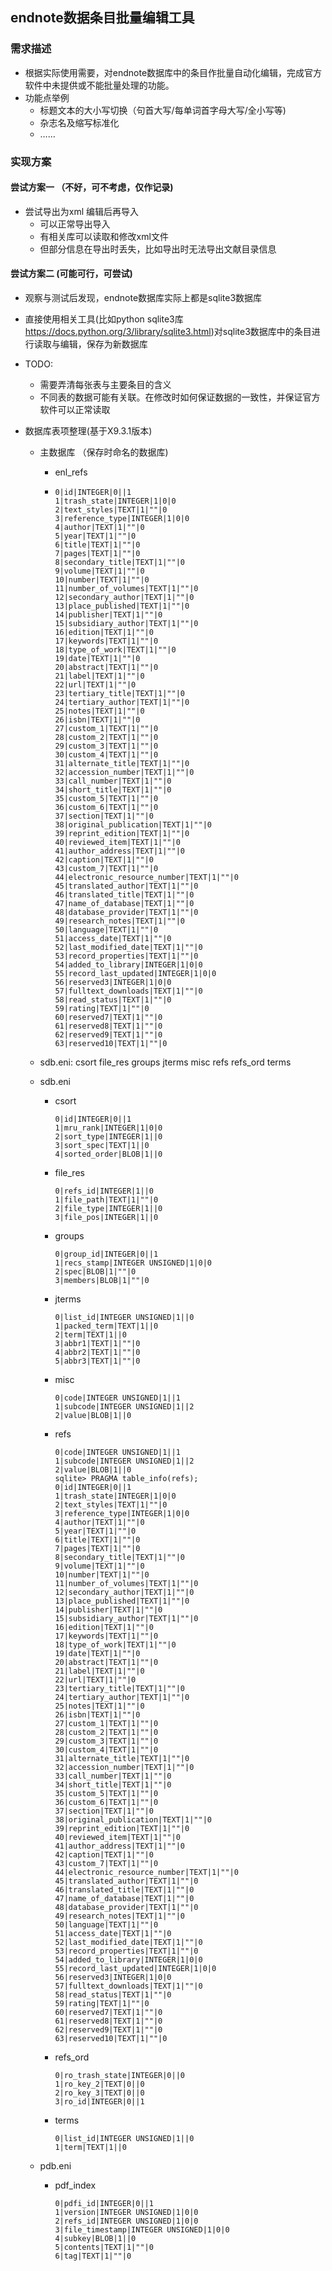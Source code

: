 ## endnote数据条目批量编辑工具

### 需求描述

* 根据实际使用需要，对endnote数据库中的条目作批量自动化编辑，完成官方软件中未提供或不能批量处理的功能。
* 功能点举例
  * 标题文本的大小写切换（句首大写/每单词首字母大写/全小写等)
  * 杂志名及缩写标准化
  * ……

### 实现方案

#### 尝试方案一  （不好，可不考虑，仅作记录)

* 尝试导出为xml  编辑后再导入
  * 可以正常导出导入
  * 有相关库可以读取和修改xml文件
  * 但部分信息在导出时丢失，比如导出时无法导出文献目录信息 

#### 尝试方案二 (可能可行，可尝试)

* 观察与测试后发现，endnote数据库实际上都是sqlite3数据库

* 直接使用相关工具(比如python sqlite3库 https://docs.python.org/3/library/sqlite3.html)对sqlite3数据库中的条目进行读取与编辑，保存为新数据库

* TODO:

  * 需要弄清每张表与主要条目的含义
  * 不同表的数据可能有关联。在修改时如何保证数据的一致性，并保证官方软件可以正常读取
  
* 数据库表项整理(基于X9.3.1版本)

  * 主数据库 （保存时命名的数据库)

    * enl_refs

    * ```sqlite
      0|id|INTEGER|0||1
      1|trash_state|INTEGER|1|0|0
      2|text_styles|TEXT|1|""|0
      3|reference_type|INTEGER|1|0|0
      4|author|TEXT|1|""|0
      5|year|TEXT|1|""|0
      6|title|TEXT|1|""|0
      7|pages|TEXT|1|""|0
      8|secondary_title|TEXT|1|""|0
      9|volume|TEXT|1|""|0
      10|number|TEXT|1|""|0
      11|number_of_volumes|TEXT|1|""|0
      12|secondary_author|TEXT|1|""|0
      13|place_published|TEXT|1|""|0
      14|publisher|TEXT|1|""|0
      15|subsidiary_author|TEXT|1|""|0
      16|edition|TEXT|1|""|0
      17|keywords|TEXT|1|""|0
      18|type_of_work|TEXT|1|""|0
      19|date|TEXT|1|""|0
      20|abstract|TEXT|1|""|0
      21|label|TEXT|1|""|0
      22|url|TEXT|1|""|0
      23|tertiary_title|TEXT|1|""|0
      24|tertiary_author|TEXT|1|""|0
      25|notes|TEXT|1|""|0
      26|isbn|TEXT|1|""|0
      27|custom_1|TEXT|1|""|0
      28|custom_2|TEXT|1|""|0
      29|custom_3|TEXT|1|""|0
      30|custom_4|TEXT|1|""|0
      31|alternate_title|TEXT|1|""|0
      32|accession_number|TEXT|1|""|0
      33|call_number|TEXT|1|""|0
      34|short_title|TEXT|1|""|0
      35|custom_5|TEXT|1|""|0
      36|custom_6|TEXT|1|""|0
      37|section|TEXT|1|""|0
      38|original_publication|TEXT|1|""|0
      39|reprint_edition|TEXT|1|""|0
      40|reviewed_item|TEXT|1|""|0
      41|author_address|TEXT|1|""|0
      42|caption|TEXT|1|""|0
      43|custom_7|TEXT|1|""|0
      44|electronic_resource_number|TEXT|1|""|0
      45|translated_author|TEXT|1|""|0
      46|translated_title|TEXT|1|""|0
      47|name_of_database|TEXT|1|""|0
      48|database_provider|TEXT|1|""|0
      49|research_notes|TEXT|1|""|0
      50|language|TEXT|1|""|0
      51|access_date|TEXT|1|""|0
      52|last_modified_date|TEXT|1|""|0
      53|record_properties|TEXT|1|""|0
      54|added_to_library|INTEGER|1|0|0
      55|record_last_updated|INTEGER|1|0|0
      56|reserved3|INTEGER|1|0|0
      57|fulltext_downloads|TEXT|1|""|0
      58|read_status|TEXT|1|""|0
      59|rating|TEXT|1|""|0
      60|reserved7|TEXT|1|""|0
      61|reserved8|TEXT|1|""|0
      62|reserved9|TEXT|1|""|0
      63|reserved10|TEXT|1|""|0
      ```

  * sdb.eni: csort     file_res  groups    jterms    misc      refs      refs_ord  terms

  * sdb.eni

    * csort

      ```sqlite
      0|id|INTEGER|0||1
      1|mru_rank|INTEGER|1|0|0
      2|sort_type|INTEGER|1||0
      3|sort_spec|TEXT|1||0
      4|sorted_order|BLOB|1||0
      ```

    * file_res

      ```sqlite
      0|refs_id|INTEGER|1||0
      1|file_path|TEXT|1|""|0
      2|file_type|INTEGER|1||0
      3|file_pos|INTEGER|1||0
      ```

    * groups

      ```sqlite
      0|group_id|INTEGER|0||1
      1|recs_stamp|INTEGER UNSIGNED|1|0|0
      2|spec|BLOB|1|""|0
      3|members|BLOB|1|""|0
      ```

    * jterms

      ```sqlite
      0|list_id|INTEGER UNSIGNED|1||0
      1|packed_term|TEXT|1||0
      2|term|TEXT|1||0
      3|abbr1|TEXT|1|""|0
      4|abbr2|TEXT|1|""|0
      5|abbr3|TEXT|1|""|0
      ```

      

    * misc

      ```sqlite
      0|code|INTEGER UNSIGNED|1||1
      1|subcode|INTEGER UNSIGNED|1||2
      2|value|BLOB|1||0
      ```

    * refs

      ```sqlite
      0|code|INTEGER UNSIGNED|1||1
      1|subcode|INTEGER UNSIGNED|1||2
      2|value|BLOB|1||0
      sqlite> PRAGMA table_info(refs);
      0|id|INTEGER|0||1
      1|trash_state|INTEGER|1|0|0
      2|text_styles|TEXT|1|""|0
      3|reference_type|INTEGER|1|0|0
      4|author|TEXT|1|""|0
      5|year|TEXT|1|""|0
      6|title|TEXT|1|""|0
      7|pages|TEXT|1|""|0
      8|secondary_title|TEXT|1|""|0
      9|volume|TEXT|1|""|0
      10|number|TEXT|1|""|0
      11|number_of_volumes|TEXT|1|""|0
      12|secondary_author|TEXT|1|""|0
      13|place_published|TEXT|1|""|0
      14|publisher|TEXT|1|""|0
      15|subsidiary_author|TEXT|1|""|0
      16|edition|TEXT|1|""|0
      17|keywords|TEXT|1|""|0
      18|type_of_work|TEXT|1|""|0
      19|date|TEXT|1|""|0
      20|abstract|TEXT|1|""|0
      21|label|TEXT|1|""|0
      22|url|TEXT|1|""|0
      23|tertiary_title|TEXT|1|""|0
      24|tertiary_author|TEXT|1|""|0
      25|notes|TEXT|1|""|0
      26|isbn|TEXT|1|""|0
      27|custom_1|TEXT|1|""|0
      28|custom_2|TEXT|1|""|0
      29|custom_3|TEXT|1|""|0
      30|custom_4|TEXT|1|""|0
      31|alternate_title|TEXT|1|""|0
      32|accession_number|TEXT|1|""|0
      33|call_number|TEXT|1|""|0
      34|short_title|TEXT|1|""|0
      35|custom_5|TEXT|1|""|0
      36|custom_6|TEXT|1|""|0
      37|section|TEXT|1|""|0
      38|original_publication|TEXT|1|""|0
      39|reprint_edition|TEXT|1|""|0
      40|reviewed_item|TEXT|1|""|0
      41|author_address|TEXT|1|""|0
      42|caption|TEXT|1|""|0
      43|custom_7|TEXT|1|""|0
      44|electronic_resource_number|TEXT|1|""|0
      45|translated_author|TEXT|1|""|0
      46|translated_title|TEXT|1|""|0
      47|name_of_database|TEXT|1|""|0
      48|database_provider|TEXT|1|""|0
      49|research_notes|TEXT|1|""|0
      50|language|TEXT|1|""|0
      51|access_date|TEXT|1|""|0
      52|last_modified_date|TEXT|1|""|0
      53|record_properties|TEXT|1|""|0
      54|added_to_library|INTEGER|1|0|0
      55|record_last_updated|INTEGER|1|0|0
      56|reserved3|INTEGER|1|0|0
      57|fulltext_downloads|TEXT|1|""|0
      58|read_status|TEXT|1|""|0
      59|rating|TEXT|1|""|0
      60|reserved7|TEXT|1|""|0
      61|reserved8|TEXT|1|""|0
      62|reserved9|TEXT|1|""|0
      63|reserved10|TEXT|1|""|0
      ```

    * refs_ord

      ```sqlite
      0|ro_trash_state|INTEGER|0||0
      1|ro_key_2|TEXT|0||0
      2|ro_key_3|TEXT|0||0
      3|ro_id|INTEGER|0||1
      ```

    * terms

      ```sqlite
      0|list_id|INTEGER UNSIGNED|1||0
      1|term|TEXT|1||0
      ```

  * pdb.eni

    * pdf_index

      ```sqlite
      0|pdfi_id|INTEGER|0||1
      1|version|INTEGER UNSIGNED|1|0|0
      2|refs_id|INTEGER UNSIGNED|1|0|0
      3|file_timestamp|INTEGER UNSIGNED|1|0|0
      4|subkey|BLOB|1||0
      5|contents|TEXT|1|""|0
      6|tag|TEXT|1|""|0
      ```

      

